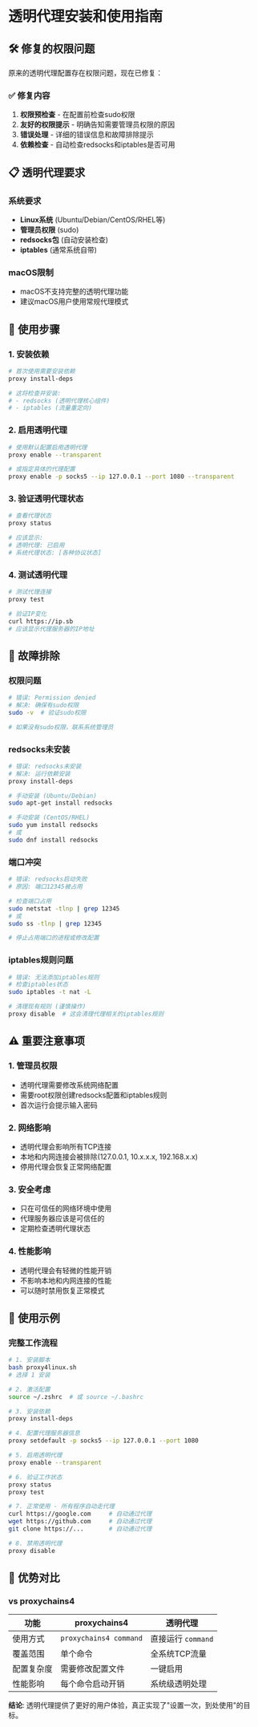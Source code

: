 # 透明代理安装和使用指南

## 🛠️ 修复的权限问题

原来的透明代理配置存在权限问题，现在已修复：

### ✅ 修复内容
1. **权限预检查** - 在配置前检查sudo权限
2. **友好的权限提示** - 明确告知需要管理员权限的原因
3. **错误处理** - 详细的错误信息和故障排除提示
4. **依赖检查** - 自动检查redsocks和iptables是否可用

## 📋 透明代理要求

### 系统要求
- **Linux系统** (Ubuntu/Debian/CentOS/RHEL等)
- **管理员权限** (sudo)
- **redsocks包** (自动安装检查)
- **iptables** (通常系统自带)

### macOS限制
- macOS不支持完整的透明代理功能
- 建议macOS用户使用常规代理模式

## 🚀 使用步骤

### 1. 安装依赖
```bash
# 首次使用需要安装依赖
proxy install-deps

# 这将检查并安装:
# - redsocks (透明代理核心组件)
# - iptables (流量重定向)
```

### 2. 启用透明代理
```bash
# 使用默认配置启用透明代理
proxy enable --transparent

# 或指定具体的代理配置
proxy enable -p socks5 --ip 127.0.0.1 --port 1080 --transparent
```

### 3. 验证透明代理状态
```bash
# 查看代理状态
proxy status

# 应该显示:
# 透明代理: 已启用
# 系统代理状态: [各种协议状态]
```

### 4. 测试透明代理
```bash
# 测试代理连接
proxy test

# 验证IP变化
curl https://ip.sb
# 应该显示代理服务器的IP地址
```

## 🔧 故障排除

### 权限问题
```bash
# 错误: Permission denied
# 解决: 确保有sudo权限
sudo -v  # 验证sudo权限

# 如果没有sudo权限，联系系统管理员
```

### redsocks未安装
```bash
# 错误: redsocks未安装
# 解决: 运行依赖安装
proxy install-deps

# 手动安装 (Ubuntu/Debian)
sudo apt-get install redsocks

# 手动安装 (CentOS/RHEL)
sudo yum install redsocks
# 或
sudo dnf install redsocks
```

### 端口冲突
```bash
# 错误: redsocks启动失败
# 原因: 端口12345被占用

# 检查端口占用
sudo netstat -tlnp | grep 12345
# 或
sudo ss -tlnp | grep 12345

# 停止占用端口的进程或修改配置
```

### iptables规则问题
```bash
# 错误: 无法添加iptables规则
# 检查iptables状态
sudo iptables -t nat -L

# 清理现有规则 (谨慎操作)
proxy disable  # 这会清理代理相关的iptables规则
```

## ⚠️ 重要注意事项

### 1. 管理员权限
- 透明代理需要修改系统网络配置
- 需要root权限创建redsocks配置和iptables规则
- 首次运行会提示输入密码

### 2. 网络影响
- 透明代理会影响所有TCP连接
- 本地和内网连接会被排除(127.0.0.1, 10.x.x.x, 192.168.x.x)
- 停用代理会恢复正常网络配置

### 3. 安全考虑
- 只在可信任的网络环境中使用
- 代理服务器应该是可信任的
- 定期检查透明代理状态

### 4. 性能影响
- 透明代理会有轻微的性能开销
- 不影响本地和内网连接的性能
- 可以随时禁用恢复正常模式

## 📱 使用示例

### 完整工作流程
```bash
# 1. 安装脚本
bash proxy4linux.sh
# 选择 1 安装

# 2. 激活配置
source ~/.zshrc  # 或 source ~/.bashrc

# 3. 安装依赖
proxy install-deps

# 4. 配置代理服务器信息
proxy setdefault -p socks5 --ip 127.0.0.1 --port 1080

# 5. 启用透明代理
proxy enable --transparent

# 6. 验证工作状态
proxy status
proxy test

# 7. 正常使用 - 所有程序自动走代理
curl https://google.com     # 自动通过代理
wget https://github.com     # 自动通过代理
git clone https://...       # 自动通过代理

# 8. 禁用透明代理
proxy disable
```

## 🎯 优势对比

### vs proxychains4
| 功能 | proxychains4 | 透明代理 |
|------|-------------|----------|
| 使用方式 | `proxychains4 command` | 直接运行 `command` |
| 覆盖范围 | 单个命令 | 全系统TCP流量 |
| 配置复杂度 | 需要修改配置文件 | 一键启用 |
| 性能影响 | 每个命令启动开销 | 系统级透明处理 |

**结论**: 透明代理提供了更好的用户体验，真正实现了"设置一次，到处使用"的目标。